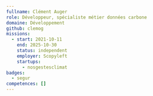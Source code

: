 ```yaml
---
fullname: Clément Auger
role: Développeur, spécialiste métier données carbone
domaine: Développement
github: clemog
missions:
  - start: 2021-10-11
    end: 2025-10-30
    status: independent
    employer: Scopyleft
    startups:
      - nosgestesclimat
badges:
  - segur
competences: []
---
```

